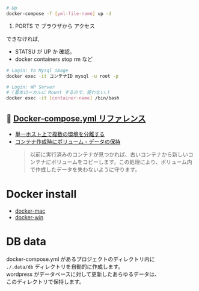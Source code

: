 ```sh
# Up
docker-compose -f [yml-file-name] up -d
```
1. PORTS で ブラウザから アクセス

できなければ, 
- STATSU が UP か 確認。
- docker containers stop rm など

```sh
# Login: to Mysql image
docker exec -it コンテナID mysql -u root -p

# Login: WP Server
# (基本ローカルに Mount するので、使わない.)
docker exec -it [container-name] /bin/bash

```

## 📖 [Docker-compose.yml リファレンス](http://docs.docker.jp/compose/compose-file.html#container-name)

- [単一ホスト上で複数の環境を分離する](http://docs.docker.jp/compose/overview.html#multiple-isolated-environments-on-a-single-host)
- [コンテナ作成時にボリューム・データの保持](http://docs.docker.jp/compose/overview.html#preserve-volume-data-when-containers-are-created)
  > 以前に実行済みのコンテナが見つかれば、古いコンテナから新しいコンテナにボリュームをコピーします。この処理により、ボリューム内で作成したデータを失わないように守ります。

# Docker install

- [docker-mac](https://hub.docker.com/editions/community/docker-ce-desktop-mac)
- [docker-win](https://hub.docker.com/editions/community/docker-ce-desktop-windows)

# DB data

docker-compose.yml があるプロジェクトのディレクトリ内に  
`./.data/db` ディレクトリを自動的に作成します。  
wordpress がデータベースに対して更新したあらゆるデータは、  
このディレクトリで保持します。
